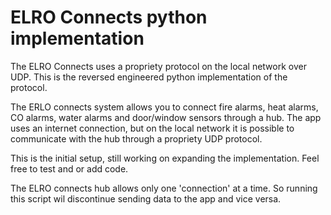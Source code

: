 # ELRO Connects python implementation
The ELRO Connects uses a propriety protocol on the local network over UDP. This is the reversed engineered python implementation of the protocol.

The ERLO connects system allows you to connect fire alarms, heat alarms, CO alarms, water alarms and door/window sensors through a hub. The app uses an internet connection, but on the local network it is possible to communicate with the hub through a propriety UDP protocol.

This is the initial setup, still working on expanding the implementation. Feel free to test and or add code.

The ELRO connects hub allows only one 'connection' at a time. So running this script wil discontinue sending data to the app and vice versa.
